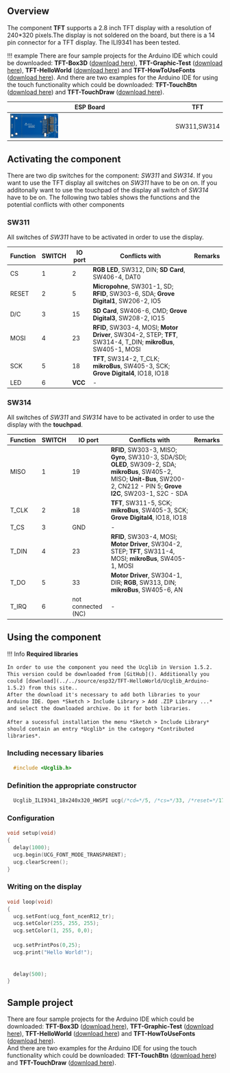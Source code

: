 ## Overview
The component **TFT** supports a 2.8 inch TFT display with a resolution of 240*320 pixels.The display is not soldered on the board, but there is a 14 pin connector for a TFT display. The ILI9341 has been tested.

!!! example
    There are four sample projects for the Arduino IDE which could be downloaded: **TFT-Box3D** ([download here](../../source/esp32/TFT-Box3D/TFT-Box3D.ino)), **TFT-Graphic-Test** ([download here](../../source/esp32/TFT-Graphic-Test/TFT-Graphic-Test.ino)), **TFT-HelloWorld** ([download here](../../source/esp32/TFT-HelloWorld/TFT-HelloWorld.ino)) and **TFT-HowToUseFonts** ([download here](../../source/esp32/TFT-HowToUseFonts/TFT-HowToUseFonts.ino)). And there are two examples for the Arduino IDE for using the touch functionality which could be downloaded: **TFT-TouchBtn** ([download here](../../source/esp32/TFT-TouchBtn/TFT-TouchBtn.ino)) and **TFT-TouchDraw** ([download here](../../source/esp32/TFT-TouchDraw/TFT-TouchDraw.ino)). 

ESP Board | TFT
--- | ---
<img src="/images/esp32/block_tft.png"  width="30%"> | SW311,SW314

## Activating the component
There are two dip switches for the component: *SW311* and *SW314*. If you want to use the TFT display all switches on *SW311* have to be on on. If you additonally want to use the touchpad of the display all switch of *SW314* have to be on. The following two tables shows the functions and the potential conflicts with other components

### SW311

All switches of *SW311* have to be activated in order to use the display.

Function|SWITCH|IO port|Conflicts with|Remarks|
|------------------|----------|----------|----------|----------|
|CS|1|2|**RGB LED**, SW312, DIN; **SD Card**, SW406-4, DAT0
|RESET|2|5|**Micropohne**, SW301-1, SD; **RFID**, SW303-6, SDA; **Grove Digital1**, SW206-2, IO5
|D/C|3|15|**SD Card**, SW406-6, CMD; **Grove Digital3**, SW208-2, IO15
|MOSI|4|23|**RFID**, SW303-4, MOSI; **Motor Driver**, SW304-2, STEP; **TFT**, SW314-4, T_DIN; **mikroBus**, SW405-1, MOSI
|SCK|5|18|**TFT**, SW314-2, T_CLK; **mikroBus**, SW405-3, SCK; **Grove Digital4**, IO18, IO18
|LED|6|**VCC**|-


### SW314

All switches of *SW311* and *SW314* have to be activated in order to use the display with the **touchpad**.

Function|SWITCH|IO port|Conflicts with|Remarks|
|------------------|----------|----------|----------|----------|
|MISO|1|19|**RFID**, SW303-3, MISO; **Gyro**, SW310-3, SDA/SDI; **OLED**, SW309-2, SDA; **mikroBus**, SW405-2, MISO; **Unit-Bus**, SW200-2, CN212 - PIN 5; **Grove I2C**, SW203-1, S2C - SDA
|T_CLK|2|18|**TFT**, SW311-5, SCK; **mikroBus**, SW405-3, SCK; **Grove Digital4**, IO18, IO18
|T_CS|3|GND|-
|T_DIN|4|23|**RFID**, SW303-4, MOSI; **Motor Driver**, SW304-2, STEP; **TFT**, SW311-4, MOSI; **mikroBus**, SW405-1, MOSI
|T_DO|5|33|**Motor Driver**, SW304-1, DIR; **RGB**, SW313, DIN; **mikroBus**, SW405-6, AN
|T_IRQ|6|not connected (NC)|-

## Using the component

!!! Info
    **Required libraries**

    In order to use the component you need the Ucglib in Version 1.5.2. This version could be downloaded from [GitHub](). Additionally you could [download](../../source/esp32/TFT-HelloWorld/Ucglib_Arduino-1.5.2) from this site..
    After the download it's necessary to add both libraries to your Arduino IDE. Open *Sketch > Include Library > Add .ZIP Library ...* and select the downloaded archive. Do it for both libraries.

    After a sucessful installation the menu *Sketch > Include Library* should contain an entry *Ucglib* in the category *Contributed libraries*.

### Including necessary libaries

```c
  #include <Ucglib.h>
```

### Definition the appropriate constructor

```c
  Ucglib_ILI9341_18x240x320_HWSPI ucg(/*cd=*/5, /*cs=*/33, /*reset=*/17);
```

### Configuration

```c
void setup(void)
{
  delay(1000);
  ucg.begin(UCG_FONT_MODE_TRANSPARENT);
  ucg.clearScreen();
}
```

### Writing on the display

```c
void loop(void)
{
  ucg.setFont(ucg_font_ncenR12_tr);
  ucg.setColor(255, 255, 255);
  ucg.setColor(1, 255, 0,0);

  ucg.setPrintPos(0,25);
  ucg.print("Hello World!");


  delay(500);
}
```


## Sample project
There are four sample projects for the Arduino IDE which could be downloaded: **TFT-Box3D** ([download here](../../source/esp32/TFT-Box3D/TFT-Box3D.ino)), **TFT-Graphic-Test** ([download here](../../source/esp32/TFT-Graphic-Test/TFT-Graphic-Test.ino)), **TFT-HelloWorld** ([download here](../../source/esp32/TFT-HelloWorld/TFT-HelloWorld.ino)) and **TFT-HowToUseFonts** ([download here](../../source/esp32/TFT-HowToUseFonts/TFT-HowToUseFonts.ino)).  
And there are two examples for the Arduino IDE for using the touch functionality which could be downloaded: **TFT-TouchBtn** ([download here](../../source/esp32/TFT-TouchBtn/TFT-TouchBtn.ino)) and **TFT-TouchDraw** ([download here](../../source/esp32/TFT-TouchDraw/TFT-TouchDraw.ino)). 
